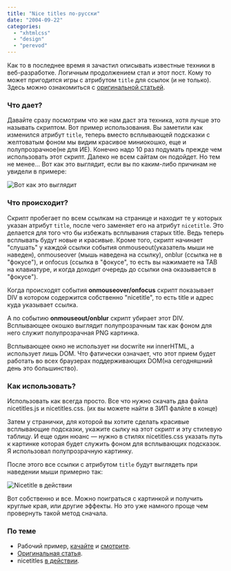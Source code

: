 ```yaml
---
title: "Nice titles по-русски"
date: "2004-09-22"
categories: 
  - "xhtmlcss"
  - "design"
  - "perevod"
---
```


Как то в последнее время я зачастил описывать известные техники в веб-разработке. Логичным продолжением стал и этот пост. Кому то может пригодится игры с атрибутом `title` для ссылок (и не только). Здесь можно ознакомиться с [оригинальной статьей](http://www.kryogenix.org/code/browser/nicetitle/).

### Что дает?

Давайте сразу посмотрим что же нам даст эта техника, хотя лучше это называть скриптом. Вот пример использования. Вы заметили как изменился атрибут `title`, теперь вместо всплывающей подсказки с желтоватым фоном мы видим красивое миниокошко, еще и полупрозрачное(не для ИЕ). Конечно надо 10 раз подумать прежде чем использовать этот скрипт. Далеко не всем сайтам он подойдет. Но тем не менее... Вот как это выглядит, если вы по каким-либо причинам не увидели в примере:

![Вот как это выглядит](http://cssing.org.ua/examples/nicetitle/nice1.gif "Вот как это выглядит")

### Что происходит?

Скрипт пробегает по всем ссылкам на странице и находит те у которых указан атрибут `title`, после чего заменяет его на атрибут `nicetitle`. Это делается для того что бы избежать всплывания старых title. Ведь теперь всплывать будут новые и красивые. Кроме того, скрипт начинает "слушать" у каждой ссылки события onmouseout(указатель мыши не наведен), onmouseover (мышь наведена на ссылку), onblur (ссылка не в "фокусе"), и onfocus (ссылка в "фокусе", то есть вы нажимаете на TAB на клавиатуре, и когда доходит очередь до ссылки она оказывается в "фокусе").

Когда происходят события **onmouseover/onfocus** скрипт показывает DIV в котором содержится собственно "nicetitle", то есть title и адрес куда указывает ссылка.

А по событию **onmouseout/onblur** скрипт убирает этот DIV. Всплывающее окошко выглядит полупрозрачным так как фоном для него служит полупрозрачная PNG картинка.

Всплывающее окно не использует ни docwrite ни innerHTML, а использует лишь DOM. Что фатически означает, что этот прием будет работать во всех браузерах поддерживающих DOM(на сегодняшний день это большинство).

### Как использовать?

Использовать как всегда просто. Все что нужно скачать два файла nicetitles.js и nicetitles.css. (их вы можете найти в ЗИП фалйле в конце)

Затем у странички, для которой вы хотите сделать красивые всплывающие подсказки, укажите сылку на этот скрипт и эту стилевую таблицу. И еще один нюанс — нужно в стилях nicetitles.css указать путь к картинке которая будет служить фоном для всплывающих подсказок. Я использовал полупрозрачную картинку.

После этого все ссылки с атрибутом `title` будут выглядеть при наведении мыши примерно так:

![Nicetitle в действии](http://cssing.org.ua/examples/nicetitle/example.gif "Nicetitle в действии")

Вот собственно и все. Можно поиграться с картинкой и получить круглые края, или другие эффекты. Но это уже намного проще чем провернуть такой метод сначала.

### По теме

- Рабочий пример, [качайте](http://cssing.org.ua/examples/nicetitle/nice.zip "Скачать рабочий пример") и [смотрите](http://cssing.org.ua/examples/nicetitle/ "Посмотреть пример").
- [Оригинальная статья](http://www.kryogenix.org/code/browser/nicetitle/).
- nicetitles [в действии](http://binarybonsai.com/).
